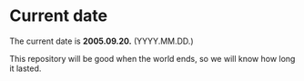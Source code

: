 # Current date

The current date is **2005.09.20.** (YYYY.MM.DD.)

This repository will be good when the world ends, so we will know how long it lasted.